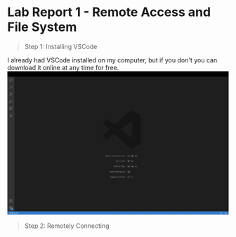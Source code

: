 # Lab Report 1 - Remote Access and File System

> Step 1: Installing VSCode

I already had VSCode installed on my computer, but if you don't you can download it online at any time for free.
![Image](VSCodeInstall.png)

> Step 2: Remotely Connecting

